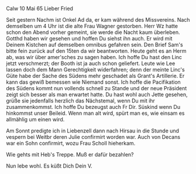  Calw 10 Mai 65
Lieber Fried

Seit gestern Nachm ist Onkel Ad da, er kam während des Missvereins. Nach demselben um 4 Uhr ist die alte Frau Wagner gestorben. Herr Wz hatte schon den Abend vorher gemeint, sie werde die Nacht kaum überleben. Gotthd haben wir gesehen und hoffen Du siehst ihn auch. Er wird mit Deinem Kistchen auf demselben omnibus gefahren sein. Den Brief Sam's bitte fein zurück auf den 15ten da wir beantworten. Heute geht es an Herm ab, was wir über amer'sches zu sagen haben. Ich hoffe Du hast den Linc jetzt verschmerzt; der Booth ist ja auch schon geliefert. Leute wie Lee lassen doch dem Mann Gerechtigkeit widerfahren; denn der meinte Linc's Güte habe der Sache des Südens mehr geschadet als Grant's Artillerie. Er kann das gewiß bemessen wie Niemand sonst. Ich hoffe die Pacifikation des Südens kommt nun vollends schnell zu Stande und der neue Präsident zeigt sich besser als man erwartet hatte. 
Du hast wohl auch Jette gesehen, grüße sie jedenfalls herzlich das Nächstemal, wenn Du mit ihr zusammenkommst. Ich hoffe Du bezeugst auch Fr Dir. Süskind wenn Du hinkommst unser Beileid. Wenn man alt wird, spürt man es, wie einsam es allmählig um einen wird.

Am Sonnt predigte ich in Liebenzell dann nach Hirsau in die Stunde und vespern bei Weitbr deren Julie confirmirt worden war. Auch von Decans war ein Sohn confirmirt, wozu Frau Scholl hieherkam.

Wie gehts mit Heb's Treppe. Muß er dafür bezahlen?

Nun lebe wohl. Es küßt Dich
 Dein V.

